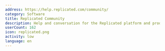 ```yaml
---
address: https://help.replicated.com/community/
category: Software
title: Replicated Community
description: Help and conversation for the Replicated platform and products
userCount: 162
icon: replicated.png
activity: low
language: en
---
```

